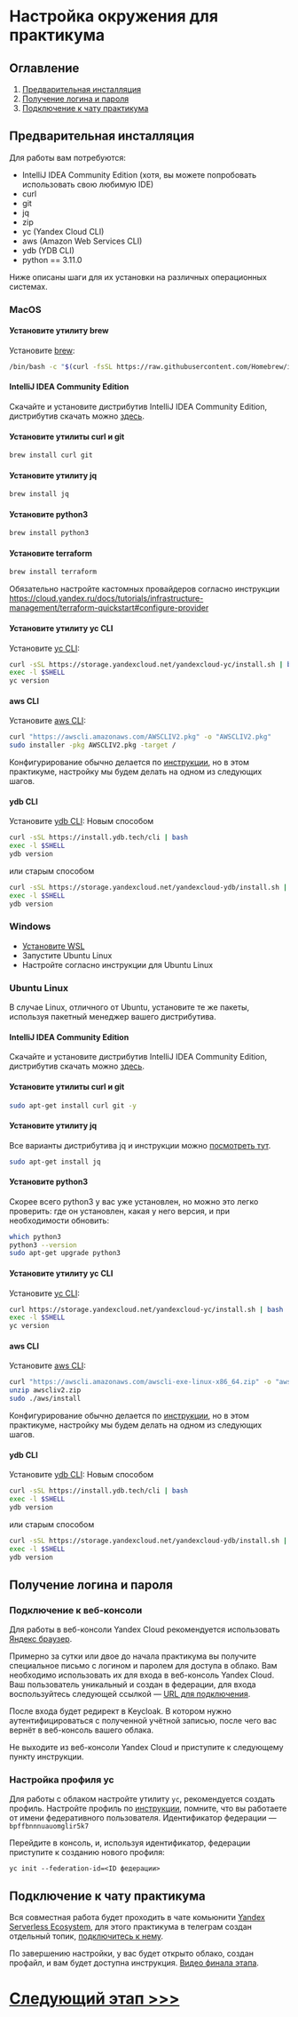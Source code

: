 # Настройка окружения для практикума

## Оглавление
1. [Предварительная инсталляция](#Предварительная-инсталляция)
2. [Получение логина и пароля](#Получение-логина-и-пароля)
3. [Подключение к чату практикума](#Подключение-к-чату-практикума)

## Предварительная инсталляция

Для работы вам потребуются:
- IntelliJ IDEA Community Edition (хотя, вы можете попробовать использовать свою любимую IDE)
- curl
- git
- jq
- zip
- yc (Yandex Cloud CLI)
- aws (Amazon Web Services CLI)
- ydb (YDB CLI)
- python == 3.11.0

Ниже описаны шаги для их установки на различных операционных системах.

### MacOS
#### Установите утилиту brew

Установите [brew](https://brew.sh):

```bash
/bin/bash -c "$(curl -fsSL https://raw.githubusercontent.com/Homebrew/install/HEAD/install.sh)"
```

#### IntelliJ IDEA Community Edition

Скачайте и установите дистрибутив IntelliJ IDEA Community Edition, дистрибутив скачать можно [здесь](https://www.jetbrains.com/ru-ru/idea/download/#section=mac).

#### Установите утилиты curl и git

```bash
brew install curl git
```

#### Установите утилиту jq

```bash
brew install jq
```

#### Установите python3

```bash
brew install python3
```

#### Установите terraform

```bash
brew install terraform
```
Обязательно настройте кастомных провайдеров согласно инструкции https://cloud.yandex.ru/docs/tutorials/infrastructure-management/terraform-quickstart#configure-provider

#### Установите утилиту yc CLI

Установите [yc CLI](https://cloud.yandex.ru/docs/cli/operations/install-cli#interactive):

```bash
curl -sSL https://storage.yandexcloud.net/yandexcloud-yc/install.sh | bash
exec -l $SHELL
yc version
```

#### aws CLI

Установите [aws CLI](https://docs.aws.amazon.com/cli/latest/userguide/install-cliv2-mac.html):

```bash
curl "https://awscli.amazonaws.com/AWSCLIV2.pkg" -o "AWSCLIV2.pkg"
sudo installer -pkg AWSCLIV2.pkg -target /
```

Конфигурирование обычно делается по [инструкции](https://cloud.yandex.ru/docs/ydb/quickstart/document-api/aws-setup),
но в этом практикуме, настройку мы будем делать на одном из следующих шагов.

#### ydb CLI

Установите [ydb CLI](https://ydb.tech/ru/docs/reference/ydb-cli/install):
Новым способом
```bash
curl -sSL https://install.ydb.tech/cli | bash
exec -l $SHELL 
ydb version
```

или старым способом
```bash
curl -sSL https://storage.yandexcloud.net/yandexcloud-ydb/install.sh | bash
exec -l $SHELL 
ydb version
```


### Windows

- [Установите WSL](https://docs.microsoft.com/en-us/windows/wsl/install)
- Запустите Ubuntu Linux
- Настройте согласно инструкции для Ubuntu Linux

### Ubuntu Linux

В случае Linux, отличного от Ubuntu, установите те же пакеты, используя пакетный менеджер вашего дистрибутива.

#### IntelliJ IDEA Community Edition

Скачайте и установите дистрибутив IntelliJ IDEA Community Edition, дистрибутив скачать можно [здесь](https://www.jetbrains.com/ru-ru/idea/download/#section=linux).

#### Установите утилиты curl и git

```bash
sudo apt-get install curl git -y
```

#### Установите утилиту jq
Все варианты дистрибутива jq и инструкции можно [посмотреть тут](https://stedolan.github.io/jq/download/).

```bash
sudo apt-get install jq
```

#### Установите python3
Скорее всего python3 у вас уже установлен, но можно это легко проверить:
где он установлен, какая у него версия, и при необходимости обновить:
```bash
which python3
python3 --version
sudo apt-get upgrade python3
```

#### Установите утилиту yc CLI

Установите [yc CLI](https://cloud.yandex.ru/docs/cli/operations/install-cli#interactive):

```bash
curl https://storage.yandexcloud.net/yandexcloud-yc/install.sh | bash
exec -l $SHELL
yc version
```

#### aws CLI

Установите [aws CLI](https://docs.aws.amazon.com/cli/latest/userguide/install-cliv2-linux.html):

```bash
curl "https://awscli.amazonaws.com/awscli-exe-linux-x86_64.zip" -o "awscliv2.zip"
unzip awscliv2.zip
sudo ./aws/install
```

Конфигурирование обычно делается по [инструкции](https://cloud.yandex.ru/docs/ydb/quickstart/document-api/aws-setup),
но в этом практикуме, настройку мы будем делать на одном из следующих шагов.

#### ydb CLI

Установите [ydb CLI](https://ydb.tech/ru/docs/reference/ydb-cli/install):
Новым способом
```bash
curl -sSL https://install.ydb.tech/cli | bash
exec -l $SHELL 
ydb version
```

или старым способом
```bash
curl -sSL https://storage.yandexcloud.net/yandexcloud-ydb/install.sh | bash
exec -l $SHELL 
ydb version
```

## Получение логина и пароля
### Подключение к веб-консоли
Для работы в веб-консоли Yandex Cloud рекомендуется использовать [Яндекс браузер](https://browser.yandex.ru).

Примерно за сутки или двое до начала практикума вы получите специальное письмо с логином и паролем для доступа в облако.
Вам необходимо использовать их для входа в веб-консоль Yandex Cloud.
Ваш пользователь уникальный и создан в федерации, для входа воспользуйтесь следующей ссылкой —
[URL для подключения](https://console.cloud.yandex.ru/federations/bpffbnnnuauomglir5k7).

После входа будет редирект в Keycloak. В котором нужно аутентифицироваться с полученной учётной записью,
после чего вас вернёт в веб-консоль вашего облака.

Не выходите из веб-консоли Yandex Cloud и приступите к следующему пункту инструкции.

### Настройка профиля yc

Для работы с облаком настройте утилиту `yc`, рекомендуется создать профиль.
Настройте профиль по [инструкции](https://cloud.yandex.ru/docs/cli/operations/profile/profile-create#interactive-create),
помните, что вы работаете от имени федеративного пользователя. Идентификатор федерации — `bpffbnnnuauomglir5k7`

Перейдите в консоль, и, используя идентификатор, федерации приступите к созданию нового профиля:

    yc init --federation-id=<ID федерации>

## Подключение к чату практикума

Вся совместная работа будет проходить в чате комьюнити [Yandex Serverless Ecosystem](https://t.me/YandexCloudFunctions),
для этого практикума в телеграм создан отдельный топик, [подключитесь к нему](https://t.me/YandexCloudFunctions/21064).

По завершению настройки, у вас будет открыто облако, создан профайл, и вам будет доступна инструкция.
[Видео финала этапа](https://youtu.be/0twFzFP8dQo).

# [Следующий этап >>>](../01-create-a-new-bot/README.md)
